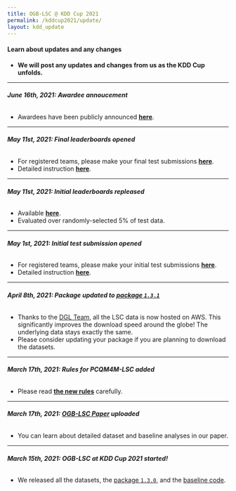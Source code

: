 ```yaml
---
title: OGB-LSC @ KDD Cup 2021
permalink: /kddcup2021/update/
layout: kdd_update
---
```


#### **Learn about updates and any changes**
- **We will post any updates and changes from us as the KDD Cup unfolds.**

-------

###### **June 16th, 2021: Awardee annoucement**
- Awardees have been publicly announced **[here](../results)**.

-------


###### **May 11st, 2021: Final leaderboards opened**
- For registered teams, please make your final test submissions **[here](https://ogb-save.stanford.edu/final/)**. 
- Detailed instruction **[here](../participate/#final)**.

-------

###### **May 11st, 2021: Initial leaderboards repleased**
- Available **[here](../results)**.
- Evaluated over randomly-selected 5% of test data.

-------

###### **May 1st, 2021: Initial test submission opened**
- For registered teams, please make your initial test submissions **[here](https://ogb-save.stanford.edu/initial/)**. 
- Detailed instruction **[here](../participate/#initial)**.


-------

###### **April 8th, 2021: Package updated to [package `1.3.1`](https://github.com/snap-stanford/ogb/releases/tag/1.3.1)**
- Thanks to the [DGL Team](https://www.dgl.ai/), all the LSC data is now hosted on AWS. This significantly improves the download speed around the globe! The underlying data stays exactly the same.
- Please consider updating your package if you are planning to download the datasets.

-------

###### **March 17th, 2021: Rules for PCQM4M-LSC added**
- Please read **[the new rules](/kddcup2021/rules/#pcqm4m_time)** carefully.

-------

###### **March 17th, 2021: [OGB-LSC Paper](https://arxiv.org/abs/2005.00687) uploaded**
- You can learn about detailed dataset and baseline analyses in our paper.

-------

###### **March 15th, 2021: OGB-LSC at KDD Cup 2021 started!**
- We released all the datasets, the [package `1.3.0`](https://github.com/snap-stanford/ogb/releases/tag/1.3.0), and the [baseline code](https://github.com/snap-stanford/ogb/tree/master/examples/lsc).